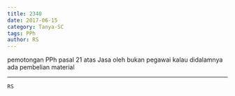 ```yaml
---
title: 2340
date: 2017-06-15
category: Tanya-SC
tags: PPh
author: RS
---
```


pemotongan PPh pasal 21 atas Jasa oleh bukan pegawai kalau didalamnya ada pembelian material

---



`RS`
